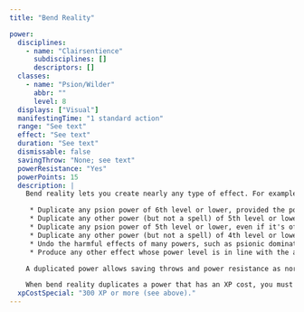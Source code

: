 ```yaml
---
title: "Bend Reality"

power:
  disciplines:
    - name: "Clairsentience"
      subdisciplines: []
      descriptors: []
  classes:
    - name: "Psion/Wilder"
      abbr: ""
      level: 8
  displays: ["Visual"]
  manifestingTime: "1 standard action"
  range: "See text"
  effect: "See text"
  duration: "See text"
  dismissable: false
  savingThrow: "None; see text"
  powerResistance: "Yes"
  powerPoints: 15
  description: |
    Bend reality lets you create nearly any type of effect. For example, bend reality can do any of the following:

     * Duplicate any psion power of 6th level or lower, provided the power is not of a discipline prohibited to you.
     * Duplicate any other power (but not a spell) of 5th level or lower, provided the power is not of a discipline prohibited to you.
     * Duplicate any psion power of 5th level or lower, even if it's of a prohibited discipline.
     * Duplicate any other power (but not a spell) of 4th level or lower, even if it's of a prohibited discipline.
     * Undo the harmful effects of many powers, such as psionic dominate, geas/quest, or insanity.
     * Produce any other effect whose power level is in line with the above effects, such as a single creature automatically hitting on its next attack or taking a -8 penalty on its next saving throw.

    A duplicated power allows saving throws and power resistance as normal (but the save DC is for a 8th-level power).

    When bend reality duplicates a power that has an XP cost, you must pay that cost or 300 XP, whichever is more. When bend reality duplicates a spell with a material component, you must pay additional XP equal to the value of the material component divided by 5.
  xpCostSpecial: "300 XP or more (see above)."
---
```

